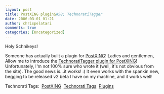 ```yaml
---
layout: post
title: PostXING plugin&#58; TechnoratiTagger
date: 2006-03-01 01:21
author: chrispelatari
comments: true
categories: [Uncategorized]
---
```


<p>Holy Schnikeys!</p>
<p>Someone has actually built a plugin for <a href="http://postxing.net">PostXING</a>! Ladies and gentlemen, Allow me to
introduce the <a href="http://devintelligence.com/cs/blogs/netadventures/archive/2006/02/28/1157.aspx">TechnoratiTagger
plugin for PostXING</a>! Unfortunately, I'm not 100% sure who wrote it (well,
it's not obvious from the site). The good news is...it works! :) It even works
with the spankin new, begging to be released v2 beta I have on my machine, and
it works well!</p>
<p>Technorati Tags:  <a href="http://www.technorati.com/tag/PostXING" rel="tag">PostXING</a>  <a href="http://www.technorati.com/tag/Technorati Tags" rel="tag">Technorati
Tags</a>  <a href="http://www.technorati.com/tag/Plugins" rel="tag">Plugins</a> 
</p><p></p>
